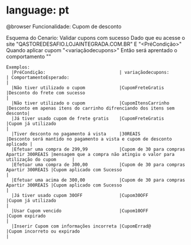 # language: pt
@browser
Funcionalidade: Cupom de desconto

 
Esquema do Cenario: Validar cupons com sucesso
    Dado que eu acesse o site "QASTOREDESAFIO.LOJAINTEGRADA.COM.BR"
    E "<PréCondição>"
    Quando aplicar cupom "<variaçãodecupons>"
    Então será aprentado o comportamento "<ComportamentoEsperado>"

    Exemplos: 
      |PréCondição:                            | variaçãodecupons:                        | ComportamentoEsperado:                                                 |
      |Não tiver utilizado o cupom             |CupomFreteGratis                          |Desconto do frete com sucesso                                           |
      |Não tiver utilizado o cupom             |CupomItensCarrinho                        |Desconto em apenas itens do carrinho difrenciando dos itens sem desconto|
      |Já tiver usado cupom de frete gratis    |CupomFreteGratis                          |Cupom já utilizado                                                      |
      |Tiver desconto no pagamento á vista     |30REAIS                                   |Desconto será mantido no pagamento a vista e cupom de desconto aplicado |
      |Efetuar uma compra de 299,99            |Cupom de 30 para compras Apartir 300REAIS |mensagem que a compra não atingiu o valor para utilização do cupom      |
      |Efetuar uma compra de 300,00            |Cupom de 30 para compras Apartir 300REAIS |Cupom aplicado com Sucesso                                              |
      |Efetuar uma acima de 300,00             |Cupom de 30 para compras Apartir 300REAIS |Cupom aplicado com Sucesso                                              |
      |Já tiver usado cupom 30OFF              |Cupom30OFF                                |Cupom já utilizado                                                      |
      |Usar Cupom vencido                      |Cupom10OFF                                |Cupom expirado                                                          | 
      |Inserir Cupom com informações incorreta |CupomErrad@                               |Cupom incorreto ou expirado                                             | 


















